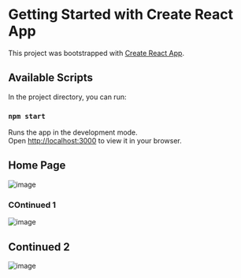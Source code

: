# Getting Started with Create React App

This project was bootstrapped with [Create React App](https://github.com/facebook/create-react-app).

## Available Scripts

In the project directory, you can run:

### `npm start`

Runs the app in the development mode.\
Open [http://localhost:3000](http://localhost:3000) to view it in your browser.



## Home Page

![image](https://user-images.githubusercontent.com/71230412/178125452-6b191169-068c-45df-9007-33f26c6dc411.png)


### COntinued 1

![image](https://user-images.githubusercontent.com/71230412/178125475-4772a736-d716-46f0-bd3a-3bec29cb6ae3.png)

## Continued 2

![image](https://user-images.githubusercontent.com/71230412/178125500-ec714893-f2be-488f-a5d2-b9c28895a360.png)





